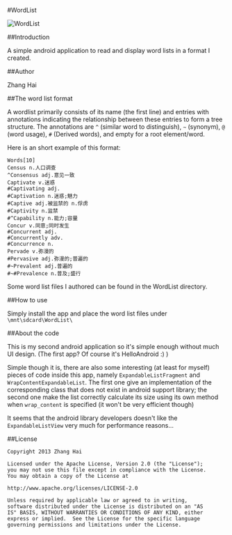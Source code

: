 ﻿#WordList

![WordList](https://raw.github.com/DreaminginCodeZH/WordList/master/res/drawable-xxhdpi/ic_launcher.png)

##Introduction

A simple android application to read and display word lists in a
format I created.

##Author

Zhang Hai

##The word list format

A wordlist primarily consists of its name (the first line) and entries
with annotations indicating the relationship between these entries to
form a tree structure. The annotations are `^` (similar word to
distinguish), `~` (synonym), `@` (word usage), `#` (Derived words),
and empty for a root element/word.

Here is an short example of this format:

    Words[10]
    Census n.人口调查
    ^Consensus adj.意见一致
    Captivate v.迷惑
    #Captivating adj.
    #Captivation n.迷惑;魅力
    #Captive adj.被监禁的 n.俘虏
    #Captivity n.监禁
    #^Capability n.能力;容量
    Concur v.同意;同时发生
    #Concurrent adj.
    #Concurrently adv.
    #Concurrence n.
    Pervade v.弥漫的
    #Pervasive adj.弥漫的;普遍的
    #~Prevalent adj.普遍的
    #~#Prevalence n.普及;盛行

Some word list files I authored can be found in the WordList
directory.

##How to use

Simply install the app and place the word list files under
`\mnt\sdcard\WordList\`

##About the code

This is my second android application so it's simple enough without
much UI design. (The first app? Of course it's HelloAndroid :) )

Simple though it is, there are also some interesting (at least for
myself) pieces of code inside this app, namely
`ExpandableListFragment` and `WrapContentExpandableList`. The first
one give an implementation of the corresponding class that does not
exist in android support library; the second one make the list
correctly calculate its size using its own method when `wrap_content`
is specified (it won't be very efficient though)

It seems that the android library developers doesn't like the
`ExpandableListView` very much for performance reasons...

##License

    Copyright 2013 Zhang Hai
    
    Licensed under the Apache License, Version 2.0 (the "License");
    you may not use this file except in compliance with the License.
    You may obtain a copy of the License at
    
    http://www.apache.org/licenses/LICENSE-2.0
    
    Unless required by applicable law or agreed to in writing,
    software distributed under the License is distributed on an "AS
    IS" BASIS, WITHOUT WARRANTIES OR CONDITIONS OF ANY KIND, either
    express or implied.  See the License for the specific language
    governing permissions and limitations under the License.
